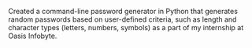 Created a command-line password generator in Python that generates random passwords based on user-defined criteria, such as length and character types (letters, numbers, symbols) as a part of my internship at Oasis Infobyte.
